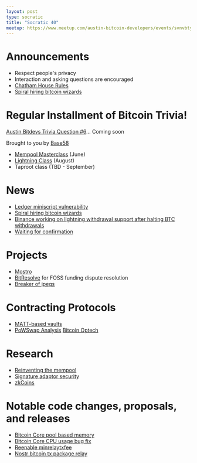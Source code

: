 ```yaml
---
layout: post
type: socratic
title: "Socratic 40"
meetup: https://www.meetup.com/austin-bitcoin-developers/events/svnvbtyfchbxb/
---
```


# Announcements

- Respect people's privacy
- Interaction and asking questions are encouraged
- [Chatham House Rules](https://www.chathamhouse.org/about-us/chatham-house-rule)
- [Spiral hiring bitcoin wizards](https://lists.linuxfoundation.org/pipermail/bitcoin-dev/2023-April/021549.html)


# Regular Installment of Bitcoin Trivia!
[Austin Bitdevs Trivia Question #6]()... Coming soon

Brought to you by [Base58](https://www.base58.school/)
- [Mempool Masterclass](https://base58.school/classes/mempool-masterclass) (June)
- [Lightning Class](https://base58.school/classes/lightning-bolts) (August)
- Taproot class (TBD - September)

# News

- [Ledger miniscript vulnerability](https://wizardsardine.com/blog/ledger-vulnerability-disclosure/)
- [Spiral hiring bitcoin wizards](https://lists.linuxfoundation.org/pipermail/bitcoin-dev/2023-April/021589.html)
- [Binance working on lightning withdrawal support after halting BTC withdrawals](https://twitter.com/binance/status/1655419624962527233?s=20)
- [Waiting for confirmation](https://bitcoinops.org/en/newsletters/2023/05/17/#waiting-for-confirmation-1-why-do-we-have-a-mempool)

# Projects

- [Mostro](https://github.com/MostroP2P/mostro)
- [BitResolve](https://github.com/BitResolve/Bounty-Adjudication-System) for FOSS funding dispute resolution
- [Breaker of jpegs](https://github.com/supertestnet/breaker-of-jpegs)

# Contracting Protocols

- [MATT-based vaults](https://lists.linuxfoundation.org/pipermail/bitcoin-dev/2023-April/021588.html)
- [PoWSwap Analysis](https://lists.linuxfoundation.org/pipermail/bitcoin-dev/2023-May/021605.html) [Bitcoin Optech](https://bitcoinops.org/en/newsletters/2023/05/10/#paper-about-powswap-protocol)

# Research

- [Reinventing the mempool](https://github.com/bitcoin/bitcoin/issues/27677)
- [Signature adaptor security](https://lists.linuxfoundation.org/pipermail/bitcoin-dev/2023-April/021594.html)
- [zkCoins](https://gist.github.com/RobinLinus/d036511015caea5a28514259a1bab119)


# Notable code changes, proposals, and releases
- [Bitcoin Core pool based memory](https://github.com/bitcoin/bitcoin/pull/25325)
- [Bitcoin Core CPU usage bug fix](https://github.com/bitcoin/bitcoin/issues/27623)
- [Reenable minrelaytxfee](https://github.com/bitcoin/bitcoin/pull/26933)
- [Nostr bitcoin tx package relay](https://twitter.com/joostjgr/status/1658487013237211155?s=12)

